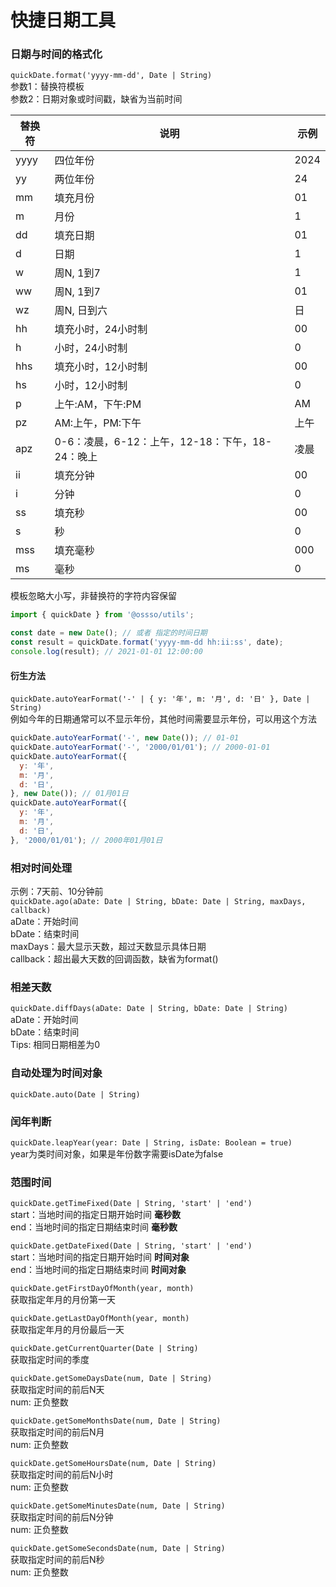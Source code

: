 # 快捷日期工具

### 日期与时间的格式化
`quickDate.format('yyyy-mm-dd', Date | String)`  
参数1：替换符模板  
参数2：日期对象或时间戳，缺省为当前时间  

| 替换符 | 说明 | 示例 |
| --- | --- | --- |
| yyyy | 四位年份 | 2024 |
| yy | 两位年份 | 24 |
| mm | 填充月份 | 01 |
| m | 月份 | 1 |
| dd | 填充日期 | 01 |
| d | 日期 | 1 |
| w | 周N, 1到7 | 1 |
| ww | 周N, 1到7 | 01 |
| wz | 周N, 日到六 | 日 |
| hh | 填充小时，24小时制 | 00 |
| h | 小时，24小时制 | 0 |
| hhs | 填充小时，12小时制 | 00 |
| hs | 小时，12小时制 | 0 |
| p | 上午:AM，下午:PM | AM |
| pz | AM:上午，PM:下午 | 上午 |
| apz | 0-6：凌晨，6-12：上午，12-18：下午，18-24：晚上 | 凌晨 |
| ii | 填充分钟 | 00 |
| i | 分钟 | 0 |
| ss | 填充秒 | 00 |
| s | 秒 | 0 |
| mss | 填充毫秒 | 000 |
| ms | 毫秒 | 0 |

模板忽略大小写，非替换符的字符内容保留
```js
import { quickDate } from '@ossso/utils';

const date = new Date(); // 或者 指定的时间日期
const result = quickDate.format('yyyy-mm-dd hh:ii:ss', date);
console.log(result); // 2021-01-01 12:00:00
```

#### 衍生方法
`quickDate.autoYearFormat('-' | { y: '年', m: '月', d: '日' }, Date | String)`  
例如今年的日期通常可以不显示年份，其他时间需要显示年份，可以用这个方法
```js
quickDate.autoYearFormat('-', new Date()); // 01-01
quickDate.autoYearFormat('-', '2000/01/01'); // 2000-01-01
quickDate.autoYearFormat({
  y: '年',
  m: '月',
  d: '日',
}, new Date()); // 01月01日
quickDate.autoYearFormat({
  y: '年',
  m: '月',
  d: '日',
}, '2000/01/01'); // 2000年01月01日
```

### 相对时间处理  
示例：7天前、10分钟前  
`quickDate.ago(aDate: Date | String, bDate: Date | String, maxDays, callback)`  
aDate：开始时间  
bDate：结束时间  
maxDays：最大显示天数，超过天数显示具体日期  
callback：超出最大天数的回调函数，缺省为format()  

### 相差天数
`quickDate.diffDays(aDate: Date | String, bDate: Date | String)`  
aDate：开始时间  
bDate：结束时间  
Tips: 相同日期相差为0  

### 自动处理为时间对象
`quickDate.auto(Date | String)`

### 闰年判断
`quickDate.leapYear(year: Date | String, isDate: Boolean = true)`  
year为类时间对象，如果是年份数字需要isDate为false

### 范围时间
`quickDate.getTimeFixed(Date | String, 'start' | 'end')`  
start：当地时间的指定日期开始时间 **毫秒数**  
end：当地时间的指定日期结束时间 **毫秒数**  

`quickDate.getDateFixed(Date | String, 'start' | 'end')`  
start：当地时间的指定日期开始时间 **时间对象**  
end：当地时间的指定日期结束时间 **时间对象**  

`quickDate.getFirstDayOfMonth(year, month)`  
获取指定年月的月份第一天  

`quickDate.getLastDayOfMonth(year, month)`  
获取指定年月的月份最后一天

`quickDate.getCurrentQuarter(Date | String)`  
获取指定时间的季度

`quickDate.getSomeDaysDate(num, Date | String)`  
获取指定时间的前后N天  
num: 正负整数  

`quickDate.getSomeMonthsDate(num, Date | String)`  
获取指定时间的前后N月  
num: 正负整数  

`quickDate.getSomeHoursDate(num, Date | String)`  
获取指定时间的前后N小时  
num: 正负整数  

`quickDate.getSomeMinutesDate(num, Date | String)`  
获取指定时间的前后N分钟  
num: 正负整数  

`quickDate.getSomeSecondsDate(num, Date | String)`  
获取指定时间的前后N秒  
num: 正负整数  
